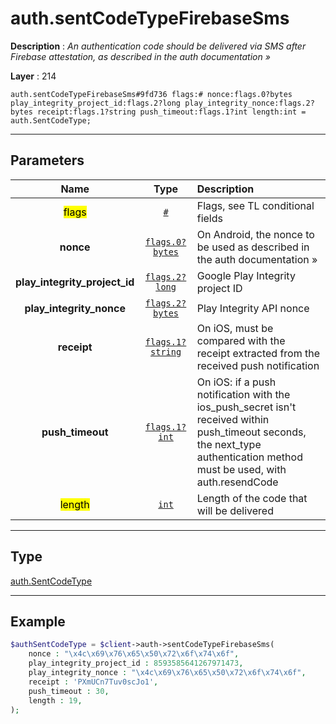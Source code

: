 # auth.sentCodeTypeFirebaseSms

**Description** : *An authentication code should be delivered via SMS after Firebase attestation, as described in the auth documentation &raquo;*

**Layer** : 214

```tl
auth.sentCodeTypeFirebaseSms#9fd736 flags:# nonce:flags.0?bytes play_integrity_project_id:flags.2?long play_integrity_nonce:flags.2?bytes receipt:flags.1?string push_timeout:flags.1?int length:int = auth.SentCodeType;
```

---

## Parameters

| Name | Type | Description |
| :---: | :---: | :--- |
| <mark>flags</mark> | [`#`](type/#) | Flags, see TL conditional fields |
| **nonce** | [`flags.0?bytes`](type/bytes) | On Android, the nonce to be used as described in the auth documentation » |
| **play_integrity_project_id** | [`flags.2?long`](type/long) | Google Play Integrity project ID |
| **play_integrity_nonce** | [`flags.2?bytes`](type/bytes) | Play Integrity API nonce |
| **receipt** | [`flags.1?string`](type/string) | On iOS, must be compared with the receipt extracted from the received push notification |
| **push_timeout** | [`flags.1?int`](type/int) | On iOS: if a push notification with the ios_push_secret isn't received within push_timeout seconds, the next_type authentication method must be used, with auth.resendCode |
| <mark>length</mark> | [`int`](type/int) | Length of the code that will be delivered |

---

## Type

[auth.SentCodeType](type/auth.SentCodeType)

---

## Example

```php
$authSentCodeType = $client->auth->sentCodeTypeFirebaseSms(
	nonce : "\x4c\x69\x76\x65\x50\x72\x6f\x74\x6f",
	play_integrity_project_id : 8593585641267971473,
	play_integrity_nonce : "\x4c\x69\x76\x65\x50\x72\x6f\x74\x6f",
	receipt : 'PXmUCn7Tuv0scJo1',
	push_timeout : 30,
	length : 19,
);
```